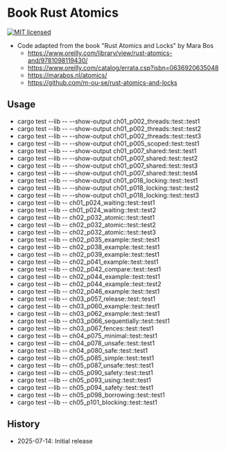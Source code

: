 # Book Rust Atomics

[![MIT licensed][mit-badge]][mit-url]

[mit-badge]: https://img.shields.io/badge/license-MIT-blue.svg
[mit-url]: https://github.com/david-wallace-croft/book-rust-atomics/blob/main/LICENSE.txt

- Code adapted from the book "Rust Atomics and Locks" by Mara Bos
  - https://www.oreilly.com/library/view/rust-atomics-and/9781098119430/
  - https://www.oreilly.com/catalog/errata.csp?isbn=0636920635048
  - https://marabos.nl/atomics/
  - https://github.com/m-ou-se/rust-atomics-and-locks

## Usage

- cargo test --lib -- --show-output ch01_p002_threads::test::test1
- cargo test --lib -- --show-output ch01_p002_threads::test::test2
- cargo test --lib -- --show-output ch01_p002_threads::test::test3
- cargo test --lib -- --show-output ch01_p005_scoped::test::test1
- cargo test --lib -- --show-output ch01_p007_shared::test::test1
- cargo test --lib -- --show-output ch01_p007_shared::test::test2
- cargo test --lib -- --show-output ch01_p007_shared::test::test3
- cargo test --lib -- --show-output ch01_p007_shared::test::test4
- cargo test --lib -- --show-output ch01_p018_locking::test::test1
- cargo test --lib -- --show-output ch01_p018_locking::test::test2
- cargo test --lib -- --show-output ch01_p018_locking::test::test3
- cargo test --lib -- ch01_p024_waiting::test::test1
- cargo test --lib -- ch01_p024_waiting::test::test2
- cargo test --lib -- ch02_p032_atomic::test::test1
- cargo test --lib -- ch02_p032_atomic::test::test2
- cargo test --lib -- ch02_p032_atomic::test::test3
- cargo test --lib -- ch02_p035_example::test::test1
- cargo test --lib -- ch02_p038_example::test::test1
- cargo test --lib -- ch02_p039_example::test::test1
- cargo test --lib -- ch02_p041_example::test::test1
- cargo test --lib -- ch02_p042_compare::test::test1
- cargo test --lib -- ch02_p044_example::test::test1
- cargo test --lib -- ch02_p044_example::test::test2
- cargo test --lib -- ch02_p046_example::test::test1
- cargo test --lib -- ch03_p057_release::test::test1
- cargo test --lib -- ch03_p060_example::test::test1
- cargo test --lib -- ch03_p062_example::test::test1
- cargo test --lib -- ch03_p066_sequentially::test::test1
- cargo test --lib -- ch03_p067_fences::test::test1
- cargo test --lib -- ch04_p075_minimal::test::test1
- cargo test --lib -- ch04_p078_unsafe::test::test1
- cargo test --lib -- ch04_p080_safe::test::test1
- cargo test --lib -- ch05_p085_simple::test::test1
- cargo test --lib -- ch05_p087_unsafe::test::test1
- cargo test --lib -- ch05_p090_safety::test::test1
- cargo test --lib -- ch05_p093_using::test::test1
- cargo test --lib -- ch05_p094_safety::test::test1
- cargo test --lib -- ch05_p098_borrowing::test::test1
- cargo test --lib -- ch05_p101_blocking::test::test1

## History

- 2025-07-14: Initial release
